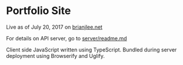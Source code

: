 # Portfolio Site

Live as of July 20, 2017 on [brianjlee.net](https://www.brianjlee.net)

For details on API server, go to [server/readme.md](https://github.com/brianjleeofcl/brianjlee.net/tree/master/server)

Client side JavaScript written using TypeScript. Bundled during server deployment using Browserify and Uglify.

